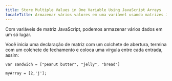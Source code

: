 ```yaml
---
title: Store Multiple Values in One Variable Using JavaScript Arrays
localeTitle: Armazenar vários valores em uma variável usando matrizes JavaScript
---
```

Com variáveis ​​de matriz JavaScript, podemos armazenar vários dados em um só lugar.

Você inicia uma declaração de matriz com um colchete de abertura, termina com um colchete de fechamento e coloca uma vírgula entre cada entrada, assim:
```
var sandwich = ["peanut butter", "jelly", "bread"] 
```

`myArray = [2,'j'];`